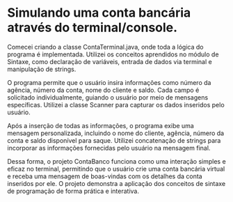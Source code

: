 # Simulando uma conta bancária através do terminal/console.

Comecei criando a classe ContaTerminal.java, onde toda a lógica do programa é implementada. Utilizei os conceitos aprendidos no módulo de Sintaxe, como declaração de variáveis, entrada de dados via terminal e manipulação de strings.

O programa permite que o usuário insira informações como número da agência, número da conta, nome do cliente e saldo. Cada campo é solicitado individualmente, guiando o usuário por meio de mensagens específicas. Utilizei a classe Scanner para capturar os dados inseridos pelo usuário.

Após a inserção de todas as informações, o programa exibe uma mensagem personalizada, incluindo o nome do cliente, agência, número da conta e saldo disponível para saque. Utilizei concatenação de strings para incorporar as informações fornecidas pelo usuário na mensagem final.

Dessa forma, o projeto ContaBanco funciona como uma interação simples e eficaz no terminal, permitindo que o usuário crie uma conta bancária virtual e receba uma mensagem de boas-vindas com os detalhes da conta inseridos por ele. O projeto demonstra a aplicação dos conceitos de sintaxe de programação de forma prática e interativa.
